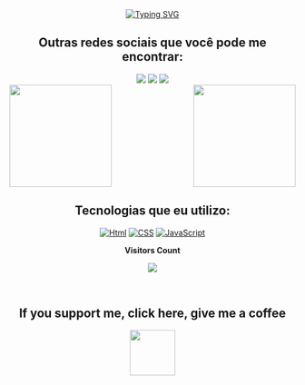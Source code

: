 <div align="center">
<a href="https://git.io/typing-svg"><img src="https://readme-typing-svg.herokuapp.com?font=Fira+Code&pause=1000&color=F72874&random=false&width=435&lines=Ol%C3%A1%2C+meu+nome+%C3%A9+Liz.%E2%9D%A4%EF%B8%8F;Hello%2C+my+name+is+Liz.%E2%9D%A4%EF%B8%8F" alt="Typing SVG" /></a></div>

<div align="center">
<h2>Outras redes sociais que você pode me encontrar:</h2>
 <a href = "mailto:bebethster@gmail.com"><img src="https://img.shields.io/badge/Gmail-D14836?style=for-the-badge&logo=gmail&logoColor=white" target="_blank"></a>
 <a href="https://discord.gg/NyahLiz" target="_blank"><img src="https://img.shields.io/badge/Discord-7289DA?style=for-the-badge&logo=discord&logoColor=white"  target="_blank"></a> 
 <a href="https://instagram.com/bethylizzie" target="_blank"><img src="https://img.shields.io/badge/Instagram-E4405F?style=for-the-badge&logo=instagram&logoColor=white"    target="_blank"></a></div>

 
<div align="center" style="display: flex; justify-content: space-between;">
  <img height="180em" src="https://github-readme-stats.vercel.app/api?username=NyahLiz&show_icons=true&theme=dracula&include_all_commits=true&count_private=true"/>
  <img height="180em" src="https://github-readme-stats.vercel.app/api/top-langs/?username=NyahLiz&layout=compact&langs_count=7&theme=dracula"/>
</div>

<div align="center">
<h2>Tecnologias que eu utilizo:</h2>
  
 [![Html](https://img.shields.io/badge/HTML5-E34F26?style=for-the-badge&logo=html5&logoColor=white)]()
 [![CSS](https://img.shields.io/badge/CSS3-1572B6?style=for-the-badge&logo=css3&logoColor=white)]()
 [![JavaScript](https://img.shields.io/badge/JavaScript-323330?style=for-the-badge&logo=javascript&logoColor=F7DF1E)]()
 </div>

 <div align="center">
<p align="centre"><b>Visitors Count</b></p> 
<p align="center"><img align="center" src="https://visit-counter.vercel.app/counter.png?page=https://github.com/NyahLiz&s=50&c=db006a&bg=00000000&no=7&ff=digi&tb=Visits%3A++&ta=" /></p> 
<br>
</div>

<div align="center">
<h2> If you support me, click here, give me a coffee</h2>
<a href="https://ko-fi.com/nyahliz" target="_blank">
<img align="center" height="80" width="80" src="https://github.com/carolbarbosa101/carolbarbosa101/assets/44561610/40af04fc-bc9e-4581-80ee-30124cb5d17d">
</a>
</div>
